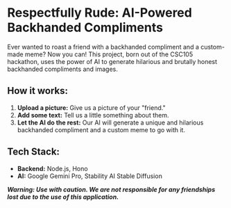 # Respectfully Rude: AI-Powered Backhanded Compliments

Ever wanted to roast a friend with a backhanded compliment and a custom-made meme? Now you can! This project, born out of the CSC105 hackathon, uses the power of AI to generate hilarious and brutally honest backhanded compliments and images.

## How it works:

1.  **Upload a picture:** Give us a picture of your "friend."
2.  **Add some text:** Tell us a little something about them.
3.  **Let the AI do the rest:** Our AI will generate a unique and hilarious backhanded compliment and a custom meme to go with it.

## Tech Stack:

*   **Backend:** Node.js, Hono
*   **AI:** Google Gemini Pro, Stability AI Stable Diffusion

***Warning: Use with caution. We are not responsible for any friendships lost due to the use of this application.***
